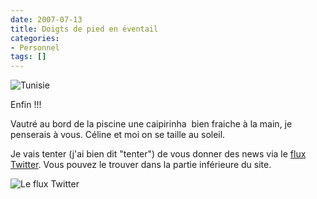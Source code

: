 ```yaml
---
date: 2007-07-13
title: Doigts de pied en éventail
categories:
- Personnel
tags: []
---
```

<img src="https://dlgjp9x71cipk.cloudfront.net/2007/07/tunesia.png" alt="Tunisie" />

Enfin !!!

Vautré au bord de la piscine une caipirinha  bien fraiche à la main, je penserais à vous. Céline et moi on se taille au soleil.

<!--more-->

Je vais tenter (j'ai bien dit "tenter") de vous donner des news via le <a href="https://twitter.com/alienlebarge" title="Flux RSS Twitter">flux Twitter</a>. Vous pouvez le trouver dans la partie inférieure du site.

<img src="https://dlgjp9x71cipk.cloudfront.net/2007/07/twitterrss.png" alt="Le flux Twitter" />
